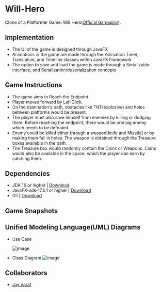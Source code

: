 # Will-Hero

Clone of a Platformer Game: Will Hero([Official Gameplay](https://www.youtube.com/watch?v=VuyBQOXcX00&t=69s)).

## Implementation

* The UI of the game is designed through JavaFX
* Animations in the game are made through the Animation Timer, Translation, and Timeline classes within JavaFX Framework
* The option to save and load the game is made through a Serializable interface, and Serialization/deserialization concepts

## Game Instructions

* The game aims to Reach the Endpoint.
* Player moves forward by Lef-Click.
* On the destination's path, obstacles like TNT(explosive) and holes between platforms would be present.
* The player must also save himself from enemies by killing or dodging them. Before reaching the endpoint, there would be one big enemy which needs to be defeated.
* Enemy could be killed either through a weapon[knife and Missile] or by making them fall in holes. The weapon is obtained through the Treasure boxes available in the path.
* The Treasure box would randomly contain the Coins or Weapons. Coins would also be available in the space, which the player can earn by catching them.


## Dependencies

* JDK 16 or higher | [Download](https://www.oracle.com/java/technologies/downloads/)
* JavaFX-sdk-17.0.1 or higher | [Download](https://gluonhq.com/products/javafx/)
* Git | [Download](https://git-scm.com/downloads)

## Game Snapshots

## Unified Modeling Language(UML) Diagrams

* Use Case

  ![image](https://github.com/abhit-rana/Will-Hero/assets/88608893/3ff688f2-6168-44b4-b88c-8634e590b0eb)

* Class Diagram
  ![image](https://github.com/abhit-rana/Will-Hero/assets/88608893/f825e838-f12a-4b9f-8a70-c08fa9d8563c)

## Collaborators

* [Jay Saraf](https://github.com/jay20438)

